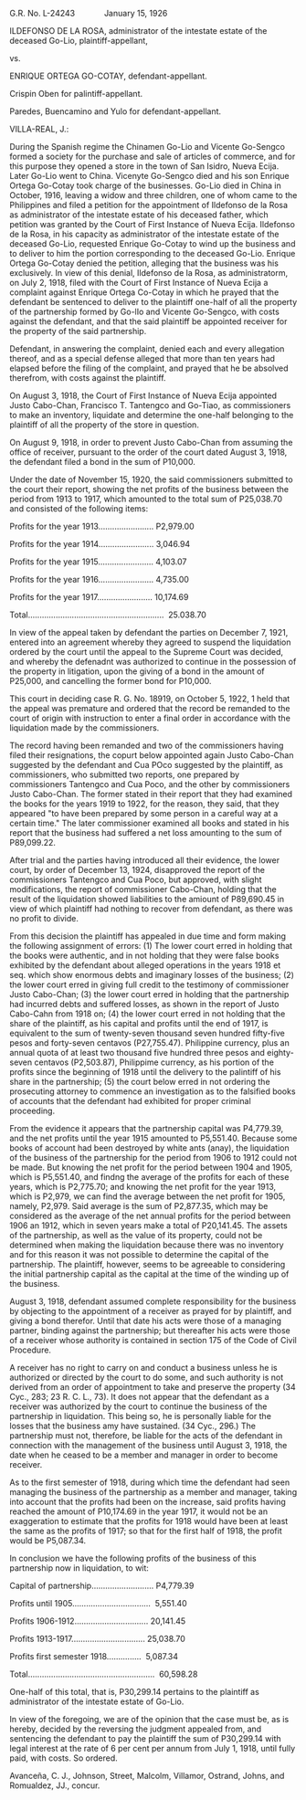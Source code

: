 G.R. No. L-24243             January 15, 1926

  

ILDEFONSO DE LA ROSA, administrator of the intestate estate of the deceased Go-Lio, plaintiff-appellant,

vs.

ENRIQUE ORTEGA GO-COTAY, defendant-appellant.

  

Crispin Oben for palintiff-appellant.

Paredes, Buencamino and Yulo for defendant-appellant.

  

VILLA-REAL, J.:

  

During the Spanish regime the Chinamen Go-Lio and Vicente Go-Sengco formed a society for the purchase and sale of articles of commerce, and for this purpose they opened a store in the town of San Isidro, Nueva Ecija. Later Go-Lio went to China. Vicenyte Go-Sengco died and his son Enrique Ortega Go-Cotay took charge of the businesses. Go-Lio died in China in October, 1916, leaving a widow and three children, one of whom came to the Philippines and filed a petition for the appointment of Ildefonso de la Rosa as administrator of the intestate estate of his deceased father, which petition was granted by the Court of First Instance of Nueva Ecija. Ildefonso de la Rosa, in his capacity as administrator of the intestate estate of the deceased Go-Lio, requested Enrique Go-Cotay to wind up the business and to deliver to him the portion corresponding to the deceased Go-Lio. Enrique Ortega Go-Cotay denied the petition, alleging that the business was his exclusively. In view of this denial, Ildefonso de la Rosa, as administratorm, on July 2, 1918, filed with the Court of First Instance of Nueva Ecija a complaint against Enrique Ortega Co-Cotay in which he prayed that the defendant be sentenced to deliver to the plaintiff one-half of all the property of the partnership formed by Go-lIo and Vicente Go-Sengco, with costs against the defendant, and that the said plaintiff be appointed receiver for the property of the said partnership.

  

Defendant, in answering the complaint, denied each and every allegation thereof, and as a special defense alleged that more than ten years had elapsed before the filing of the complaint, and prayed that he be absolved therefrom, with costs against the plaintiff.

  

On August 3, 1918, the Court of First Instance of Nueva Ecija appointed Justo Cabo-Chan, Francisco T. Tantengco and Go-Tiao, as commissioners to make an inventory, liquidate and determine the one-half belonging to the plaintiff of all the property of the store in question.

  

On August 9, 1918, in order to prevent Justo Cabo-Chan from assuming the office of receiver, pursuant to the order of the court dated August 3, 1918, the defendant filed a bond in the sum of P10,000.

  

Under the date of November 15, 1920, the said commissioners submitted to the court their report, showing the net profits of the business between the period from 1913 to 1917, which amounted to the total sum of P25,038.70 and consisted of the following items:

  

Profits for the year 1913........................ P2,979.00

Profits for the year 1914........................ 3,046.94

Profits for the year 1915........................ 4,103.07

Profits for the year 1916........................ 4,735.00

Profits for the year 1917........................ 10,174.69

Total...........................................................  25.038.70

In view of the appeal taken by defendant the parties on December 7, 1921, entered into an agreement whereby they agreed to suspend the liquidation ordered by the court until the appeal to the Supreme Court was decided, and whereby the defenadnt was authorized to continue in the possession of the property in litigation, upon the giving of a bond in the amount of P25,000, and cancelling the former bond for P10,000.

  

This court in deciding case R. G. No. 18919, on October 5, 1922, 1 held that the appeal was premature and ordered that the record be remanded to the court of origin with instruction to enter a final order in accordance with the liquidation made by the commissioners.

  

The record having been remanded and two of the commissioners having filed their resignations, the copurt below appointed again Justo Cabo-Chan suggested by the defendant and Cua POco suggested by the plaintiff, as commissioners, who submitted two reports, one prepared by commissioners Tantengco and Cua Poco, and the other by commissioners Justo Cabo-Chan. The former stated in their report that they had examined the books for the years 1919 to 1922, for the reason, they said, that they appeared "to have been prepared by some person in a careful way at a certain time." The later commissioner examined all books and stated in his report that the business had suffered a net loss amounting to the sum of P89,099.22.

  

After trial and the parties having introduced all their evidence, the lower court, by order of December 13, 1924, disapproved the report of the commissioners Tantengco and Cua Poco, but approved, with slight modifications, the report of commissioner Cabo-Chan, holding that the result of the liquidation showed liabilities to the amiount of P89,690.45 in view of which plaintiff had nothing to recover from defendant, as there was no profit to divide.

  

From this decision the plaintiff has appealed in due time and form making the following assignment of errors: (1) The lower court erred in holding that the books were authentic, and in not holding that they were false books exhibited by the defendant about alleged operations in the years 1918 et seq. which show enormous debts and imaginary losses of the business; (2) the lower court erred in giving full credit to the testimony of commissioner Justo Cabo-Chan; (3) the lower court erred in holding that the partnership had incurred debts and suffered losses, as shown in the report of Justo Cabo-Cahn from 1918 on; (4) the lower court erred in not holding that the share of the plaintiff, as his capital and profits until the end of 1917, is equivalent to the sum of twenty-seven thousand seven hundred fifty-five pesos and forty-seven centavos (P27,755.47). Philippine currency, plus an annual quota of at least two thousand five hundred three pesos and eighty-seven centavos (P2,503.87), Philippime currency, as his portion of the profits since the beginning of 1918 until the delivery to the palintiff of his share in the partnership; (5) the court below erred in not ordering the prosecuting attorney to commence an investigation as to the falsified books of accounts that the defendant had exhibited for proper criminal proceeding.

  

From the evidence it appears that the partnership capital was P4,779.39, and the net profits until the year 1915 amounted to P5,551.40. Because some books of account had been destroyed by white ants (anay), the liquidation of the business of the partnership for the period from 1906 to 1912 could not be made. But knowing the net profit for the period between 1904 and 1905, which is P5,551.40, and findng the average of the profits for each of these years, which is P2,775.70; and knowing the net profit for the year 1913, which is P2,979, we can find the average between the net profit for 1905, namely, P2,979. Said average is the sum of P2,877.35, which may be considered as the average of the net annual profits for the period between 1906 an 1912, which in seven years make a total of P20,141.45. The assets of the partnership, as well as the value of its property, could not be determined when making the liquidation because there was no inventory and for this reason it was not possible to determine the capital of the partnership. The plaintiff, however, seems to be agreeable to considering the initial partnership capital as the capital at the time of the winding up of the business.

  

August 3, 1918, defendant assumed complete responsibility for the business by objecting to the appointment of a receiver as prayed for by plaintiff, and giving a bond therefor. Until that date his acts were those of a managing partner, binding against the partnership; but thereafter his acts were those of a receiver whose authority is contained in section 175 of the Code of Civil Procedure.

  

A receiver has no right to carry on and conduct a business unless he is authorized or directed by the court to do some, and such authority is not derived from an order of appointment to take and preserve the property (34 Cyc., 283; 23 R. C. L., 73). It does not appear that the defendant as a receiver was authorized by the court to continue the business of the partnership in liquidation. This being so, he is personally liable for the losses that the business amy have sustained. (34 Cyc., 296.) The partnership must not, therefore, be liable for the acts of the defendant in connection with the management of the business until August 3, 1918, the date when he ceased to be a member and manager in order to become receiver.

  

As to the first semester of 1918, during which time the defendant had seen managing the business of the partnership as a member and manager, taking into account that the profits had been on the increase, said profits having reached the amount of P10,174.69 in the year 1917, it would not be an exaggeration to estimate that the profits for 1918 would have been at least the same as the profits of 1917; so that for the first half of 1918, the profit would be P5,087.34.

  

In conclusion we have the following profits of the business of this partnership now in liquidation, to wit:

  

Capital of partnership........................... P4,779.39

Profits until 1905..................................  5,551.40

Profits 1906-1912................................ 20,141.45

Profits 1913-1917................................ 25,038.70

Profits first semester 1918...............  5,087.34

Total.......................................................  60,598.28

One-half of this total, that is, P30,299.14 pertains to the plaintiff as administrator of the intestate estate of Go-Lio.

  

In view of the foregoing, we are of the opinion that the case must be, as is hereby, decided by the reversing the judgment appealed from, and sentencing the defendant to pay the plaintiff the sum of P30,299.14 with legal interest at the rate of 6 per cent per annum from July 1, 1918, until fully paid, with costs. So ordered.

  

Avanceña, C. J., Johnson, Street, Malcolm, Villamor, Ostrand, Johns, and Romualdez, JJ., concur.